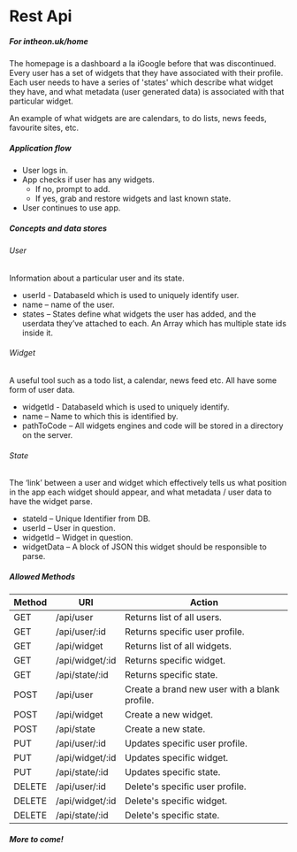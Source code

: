 # Rest Api 
##### For intheon.uk/home #####

The homepage is a dashboard a la iGoogle before that was discontinued. Every user has a set of widgets that they have associated with their profile. Each user needs to have a series of 'states' which describe what widget they have, and what metadata (user generated data) is associated with that particular widget.

An example of what widgets are are calendars, to do lists, news feeds, favourite sites, etc.

##### Application flow #####

- User logs in.
- App checks if user has any widgets.
  - If no, prompt to add.
  - If yes, grab and restore widgets and last known state.
- User continues to use app.

##### Concepts and data stores #####

###### User ######

Information about a particular user and its state. 

-	userId  - DatabaseId which is used to uniquely identify user.
-	name – name of the user.
-	states – States define what widgets the user has added, and the userdata they’ve attached to each. An Array which has multiple state ids inside it.

###### Widget ######

A useful tool such as a todo list, a calendar, news feed etc. All have some form of user data.

-	widgetId - DatabaseId which is used to uniquely identify.
-	name – Name to which this is identified by.
-	pathToCode – All widgets engines and code will be stored in a directory on the server.

###### State ######

The ‘link’ between a user and widget which effectively tells us what position in the app each widget should appear, and what metadata / user data to have the widget parse.

-	stateId – Unique Identifier from DB.
-	userId – User in question.
-	widgetId – Widget in question.
-	widgetData – A block of JSON this widget should be responsible to parse.

##### Allowed Methods #####

| Method | URI          | Action                     |
|--------|--------------|----------------------------|
| GET    | /api/user    | Returns list of all users. |
| GET    | /api/user/:id | Returns specific user profile. |
| GET    | /api/widget | Returns list of all widgets. |
| GET    | /api/widget/:id | Returns specific widget. |
| GET    | /api/state/:id | Returns specific state. |
| POST  | /api/user | Create a brand new user with a blank profile. |
| POST  | /api/widget | Create a new widget. |
| POST  | /api/state | Create a new state. |
| PUT    | /api/user/:id | Updates specific user profile. |
| PUT    | /api/widget/:id | Updates specific widget. |
| PUT    | /api/state/:id | Updates specific state. |
| DELETE    | /api/user/:id | Delete's specific user profile. |
| DELETE    | /api/widget/:id | Delete's specific widget. |
| DELETE    | /api/state/:id | Delete's specific state. |


##### More to come! #####
